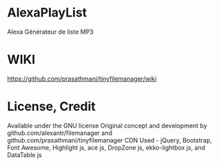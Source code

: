 # AlexaPlayList
Alexa Générateur de liste MP3
# WIKI
https://github.com/prasathmani/tinyfilemanager/wiki
# License, Credit
Available under the GNU license
Original concept and development by github.com/alexantr/filemanager and github.com/prasathmani/tinyfilemanager
CDN Used - jQuery, Bootstrap, Font Awesome, Highlight js, ace js, DropZone js, ekko-lightbox js, and DataTable js
